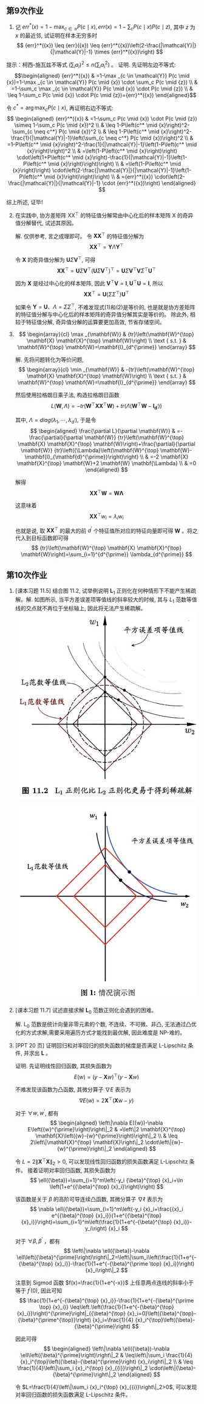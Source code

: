 
## 第9次作业

1. 记 ${err}^*({x})=1-\max _{c \in \mathcal{Y}} P(c \mid {x}), {err}({x})=1-\sum_c P(c \mid {x}) P(c \mid {z})$, 其中 ${z}$ 为 ${x}$ 的最近邻, 试证明在样本无穷多时
$$
{err}^*({x}) \leq {err}({x}) \leq {err}^*({x})\left(2-\frac{|\mathcal{Y}|}{|\mathcal{Y}|-1} \times {err}^*({x})\right)
$$

提示：柯西-施瓦兹不等式 $\left(\sum_i a_i\right)^2 \leq n\left(\sum_i a_i^2\right)$ 。
证明. 先证明左边不等式:
$$\begin{aligned}
{err}^*({x}) & =1-\max _{c \in \mathcal{Y}} P(c \mid {x})=1-\max _{c \in \mathcal{Y}} P(c \mid {x}) \cdot \sum_c P(c \mid {z}) \\
& =1-\sum_c \max _{c \in \mathcal{Y}} P(c \mid {x}) \cdot P(c \mid {z}) \\
& \leq 1-\sum_c P(c \mid {x}) \cdot P(c \mid {z})={err}^*({x})
\end{aligned}$$

令 $c^*=\arg \max _c P(c \mid {x})$, 再证明右边不等式:
$$
\begin{aligned}
{err}^*({x}) & =1-\sum_c P(c \mid {x}) \cdot P(c \mid {z}) \simeq 1-\sum_c P(c \mid {x})^2 \\
& \leq 1-P\left(c^* \mid {x}\right)^2-\sum_{c \neq c^*} P(c \mid {x})^2 \\
& \leq 1-P\left(c^* \mid {x}\right)^2-\frac{1}{|\mathcal{Y}|-1}\left(\sum_{c \neq c^*} P(c \mid {x})\right)^2 \\
& =1-P\left(c^* \mid {x}\right)^2-\frac{1}{|\mathcal{Y}|-1}\left(1-P\left(c^* \mid {x}\right)\right)^2 \\
& =\left(1-P\left(c^* \mid {x}\right)\right) \cdot\left(1+P\left(c^* \mid {x}\right)-\frac{1}{|\mathcal{Y}|-1}\left(1-P\left(c^* \mid {x}\right)\right)\right) \\
& =\left(1-P\left(c^* \mid {x}\right)\right) \cdot\left(2-\frac{|\mathcal{Y}|}{|\mathcal{Y}|-1}\left(1-P\left(c^* \mid {x}\right)\right)\right) \\
& ={err}^*({x}) \cdot\left(2-\frac{|\mathcal{Y}|}{|\mathcal{Y}|-1} \cdot {err}^*({x})\right)
\end{aligned}
$$

综上所述, 证毕!



2. 在实践中, 协方差矩阵 $\mathrm{XX}^{\top}$ 的特征值分解常由中心化后的样本矩阵 $\mathrm{X}$ 的奇异值分解替代, 试述其原因。

   解. 仅供参考, 言之成理即可。
   令 $\mathbf{X X}^{\top}$ 的特征值分解为
   $$
   \mathbf{X} \mathbf{X}^{\top}=\mathbf{Y} {\Lambda} \mathbf{Y}^{\top}
   $$

   令 $\mathbf{X}$ 的奇异值分解为 $\mathbf{U} {\Sigma} \mathbf{V}^{\top}$, 可得
   $$
   \mathbf{X} \mathbf{X}^{\top}=\mathbf{U} {\Sigma} \mathbf{V}^{\top}\left(\mathbf{U} {\Sigma} \mathbf{V}^{\top}\right)^{\top}=\mathbf{U} {\Sigma} \mathbf{V}^{\top} \mathbf{V} {\Sigma}^{\top} \mathbf{U}^{\top}
   $$

   因为 $\mathbf{X}$ 是经过中心化的样本矩阵, 因此 $\mathbf{V}^{\top} \mathbf{V}=\mathbf{I}, \mathbf{U}^{\top} \mathbf{U}=\mathbf{I}$, 所以
   $$
   \mathbf{X} \mathbf{X}^{\top}=\mathbf{U}\left({\Sigma} {\Sigma}^{\top}\right) \mathbf{U}^{\top}
   $$

   如果令 $\mathbf{Y}=\mathbf{U} 、 {\Lambda}={\Sigma} {\Sigma}^{\top}$, 不难发现式(1)和(2)是等价的, 也是就是协方差矩阵的特征值分解与中心化后的样本矩阵的奇异值分解其实是等价的。
   除此外, 相较于特征值分解, 奇异值分解的运算要更加高效, 节省存储空间。


3. $$
   \begin{array}{cl}
   \max _{\mathbf{W}} & {tr}\left(\mathbf{W}^{\top} \mathbf{X} \mathbf{X}^{\top} \mathbf{W}\right) \\
   \text { s.t. } & \mathbf{W}^{\top} \mathbf{W}=\mathbf{I}_{d^{\prime}}
   \end{array}
   $$

   解. 先将问题转化为等价问题,
   $$
   \begin{array}{cl}
   \min _{\mathbf{W}} & -{tr}\left(\mathbf{W}^{\top} \mathbf{X} \mathbf{X}^{\top} \mathbf{W}\right) \\
   \text { s.t. } & \mathbf{W}^{\top} \mathbf{W}=\mathbf{I}_{d^{\prime}}
   \end{array}
   $$

   然后使用拉格朗日乘子法, 构造拉格朗日函数
   $$
   L(\mathbf{W}, {\Lambda})=-{tr}\left(\mathbf{W}^{\top} \mathbf{X} \mathbf{X}^{\top} \mathbf{W}\right)+{tr}\left({\Lambda}\left(\mathbf{W}^{\top} \mathbf{W}-\mathbf{I}_{\mathbf{d}^{\prime}}\right)\right)
   $$

   其中, ${\Lambda}={diag}\left(\lambda_1, \cdots, \lambda_{d^{\prime}}\right)$, 于是令
   $$
   \begin{aligned}
   \frac{\partial L}{\partial \mathbf{W}} & =-\frac{\partial}{\partial \mathbf{W}} {tr}\left(\mathbf{W}^{\top} \mathbf{X} \mathbf{X}^{\top} \mathbf{W}\right)+\frac{\partial}{\partial \mathbf{W}} {tr}\left({\Lambda}\left(\mathbf{W}^{\top} \mathbf{W}-\mathbf{I}_{\mathbf{d}^{\prime}}\right)\right) \\
   & =-2 \mathbf{X} \mathbf{X}^{\top} \mathbf{W}+2 \mathbf{W} \mathbf{\Lambda} \\
   & =0
   \end{aligned}
   $$

   解得
   $$
   \mathbf{X} \mathbf{X}^{\top} \mathbf{W}=\mathbf{W} \mathbf{\Lambda}
   $$

   这意味着
   $$
   \mathbf{X X}^{\top} {w}_i=\lambda_i {w}_i
   $$

   也就是说, 取 $\mathbf{X} \mathbf{X}^{\top}$ 的最大的前 $d^{\prime}$ 个特征值所对应的特征向量即可得 $\mathbf{W}$ 。将之代入到目标函数即可得
   $$
   {tr}\left(\mathbf{W}^{\top} \mathbf{X} \mathbf{X}^{\top} \mathbf{W}\right)=\sum_{i=1}^{d^{\prime}} \lambda_{d^{\prime}}
   $$

## 第10次作业
1. [课本习题 11.5] 结合图 11.2, 试举例说明 $\mathbf{L}_1$ 正则化在何种情形下不能产生稀疏解。解. 如图所示, 当平方差误差项等值线的斜率较大的时候, 其与 $L_1$ 范数等值线的交点就不再位于坐标轴上, 因此将无法产生稀疏解。
   ![image-20240104164914475](HW9&10%E8%A7%A3%E7%AD%94.assets/image-20240104164914475.png)

   ![image-20240104165050551](HW9&10%E8%A7%A3%E7%AD%94.assets/image-20240104165050551.png)

2. [课本习题 11.7] 试述直接求解 $\mathbf{L}_0$ 范数正则化会遇到的困难。

   解. $\mathrm{L}_0$ 范数是统计向量非零元素的个数, 不连续、不可微、非凸, 无法通过凸优化的方式求解,需要采用遍历方式才能找到最优解, 因此难度是 NP-难的。

3. [PPT 20 页] 证明回归和对率回归的损失函数的梯度是否满足 L-Lipschitz 条件, 并求出 $\mathbf{L}$ 。

   证明. 先证明线性回归函数, 其损失函数为
   $$
   E({w})=({y}-\mathbf{X} {w})^{\top}({y}-\mathbf{X} {w})
   $$

   不难发现该函数为凸函数, 其微分算子 $\nabla E$ 表示为
   $$
   \nabla E({w})=2 \mathbf{X}^{\top}(\mathbf{X} {w}-{y})
   $$

   对于 $\forall {w}, {w}^{\prime}$, 都有
   $$
   \begin{aligned}
   \left\|\nabla E({w})-\nabla E\left({w}^{\prime}\right)\right\|_2 & =\left\|2 \mathbf{X}^{\top} \mathbf{X}\left({w}-{w}^{\prime}\right)\right\|_2 \\
   & \leq 2\left\|\mathbf{X}^{\top} \mathbf{X}\right\|_2 \cdot\left\|{w}-{w}^{\prime}\right\|_2
   \end{aligned}
   $$

   令 $L=2\left\|\mathbf{X}^{\top} \mathbf{X}\right\|_2>0$, 可以发现线性回归函数的损失函数满足 L-Lipschitz 条件。
   接着证明对率回归函数, 其损失函数为
   $$
   \ell({\beta})=\sum_{i=1}^m\left(-y_i {\beta}^{\top} {x}_i+\ln \left(1+e^{{\beta}^{\top} {x}_i}\right)\right)
   $$

   该函数是关于 ${\beta}$ 的高阶可导连续凸函数, 其微分算子 $\nabla \ell$ 表示为
   $$
   \nabla \ell({\beta})=\sum_{i=1}^m\left(-y_i {x}_i+\frac{{x}_i e^{{\beta}^{\top} {x}_i}}{1+e^{{\beta}^{\top} {x}_i}}\right)=\sum_{i=1}^m\left(\frac{1}{1+e^{-{\beta}^{\top} {x}_i}}-y_i\right) {x}_i
   $$

   对于 $\forall {\beta}, {\beta}^{\prime}$ ，都有
   $$
   \left\|\nabla \ell({\beta})-\nabla \ell\left({\beta}^{\prime}\right)\right\|_2=\left\|\sum_i\left(\frac{1}{1+e^{-{\beta}^{\top} {x}_i}}-\frac{1}{1+e^{-{\beta}^{\prime \top} {x}_i}}\right) {x}_i\right\|_2
   $$

   注意到 Sigmod 函数 $f(x)=\frac{1}{1+e^{-x}}$ 上任意两点连线的斜率小于等于 $f^{\prime}(0)$, 因此可知
   $$
   \frac{1}{1+e^{-{\beta}^{\top} {x}_i}}-\frac{1}{1+e^{-{\beta}^{\prime \top} {x}_i}} \leq\left.\left(\frac{1}{1+e^{-{\beta}^{\top} {x}_i}}\right)^{\prime}\right|_{{\beta}^{\top} {x}_i=0}\left({\beta}^{\top}-{\beta}^{\prime^{\top}}\right) {x}_i=\frac{1}{4} {x}_i^{\top}\left({\beta}-{\beta}^{\prime}\right)
   $$

   因此可得
   $$
   \begin{aligned}
   \left\|\nabla \ell({\beta})-\nabla \ell\left({\beta}^{\prime}\right)\right\|_2 & \leq\left\|\sum_i \frac{1}{4} {x}_i^{\top}\left({\beta}-{\beta}^{\prime}\right) {x}_i\right\|_2 \\
   & \leq \frac{1}{4}\left\|\sum_i {x}_i^{\top} {x}_{{i}}\right\|_2 \cdot\left\|{\beta}-{\beta}^{\prime}\right\|_2
   \end{aligned}
   $$

   令 $L=\frac{1}{4}\left\|\sum_i {x}_i^{\top} {x}_{{i}}\right\|_2>0$, 可以发现对率回归函数的损失函数满足 L-Lipschitz 条件。